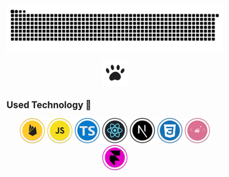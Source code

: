 <picture>
  <source media="(prefers-color-scheme: dark)" srcset="https://raw.githubusercontent.com/hotaroo-dev/hotaroo-dev/output/github-snake-dark.svg">
  <source media="(prefers-color-scheme: light)" srcset="https://raw.githubusercontent.com/hotaroo-dev/hotaroo-dev/output/github-snake.svg">
  <img src="https://raw.githubusercontent.com/hotaroo-dev/hotaroo-dev/output/github-snake.svg" alt="github snake" />
</picture>

<br />

<p align="center">
  <img width="60" src="./paw.svg" alt="cat paw" />
</p>

## Used Technology 🔖

<p align="center">
  <img width="60" src="https://raw.githubusercontent.com/Pedro-Murilo/icons-for-readme/main/.github/firebase-icon.svg" alt="Firebase Icon" />
  <img width="60" src="https://raw.githubusercontent.com/Pedro-Murilo/icons-for-readme/main/.github/js-icon.svg" alt ="Javascript Icon" />
  <img width="60" src="https://raw.githubusercontent.com/Pedro-Murilo/icons-for-readme/main/.github/typescript-icon.svg" alt="Typescript Icon" />
  <img width="60" src="https://raw.githubusercontent.com/Pedro-Murilo/icons-for-readme/main/.github/react-icon.svg" alt="ReactJS Icon" />
  <img width="60" src="https://raw.githubusercontent.com/Pedro-Murilo/icons-for-readme/main/.github/nextjs-icon.svg" alt="NextJS Icon" />
  <img width="60" src="https://raw.githubusercontent.com/Pedro-Murilo/icons-for-readme/main/.github/css-icon.svg" alt="CSS Icon" />
  <img width="60" src="https://raw.githubusercontent.com/Pedro-Murilo/icons-for-readme/main/.github/styled-components-icon.svg" alt="Styled Components Icon" />
  <img width="60" src="https://raw.githubusercontent.com/Pedro-Murilo/icons-for-readme/main/.github/framer-motion-icon.svg" alt="Framer Motion Icon" />
</p>
